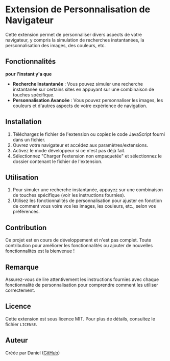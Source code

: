 # Extension de Personnalisation de Navigateur

Cette extension permet de personnaliser divers aspects de votre navigateur, y compris la simulation de recherches instantanées, la personnalisation des images, des couleurs, etc.

## Fonctionnalités
   **pour l'instant y'a que**

- **Recherche Instantanée** : Vous pouvez simuler une recherche instantanée sur certains sites en appuyant sur une combinaison de touches spécifique.
- **Personnalisation Avancée** : Vous pouvez personnaliser les images, les couleurs et d'autres aspects de votre expérience de navigation.

## Installation

1. Téléchargez le fichier de l'extension ou copiez le code JavaScript fourni dans un fichier.
2. Ouvrez votre navigateur et accédez aux paramètres/extensions.
3. Activez le mode développeur si ce n'est pas déjà fait.
4. Sélectionnez "Charger l'extension non empaquetée" et sélectionnez le dossier contenant le fichier de l'extension.

## Utilisation

1. Pour simuler une recherche instantanée, appuyez sur une combinaison de touches spécifique (voir les instructions fournies).
2. Utilisez les fonctionnalités de personnalisation pour ajuster en fonction de comment vous voire vos les images, les couleurs, etc., selon vos préférences.

## Contribution

Ce projet est en cours de développement et n'est pas complet. Toute contribution pour améliorer les fonctionnalités ou ajouter de nouvelles fonctionnalités est la bienvenue !

## Remarque

Assurez-vous de lire attentivement les instructions fournies avec chaque fonctionnalité de personnalisation pour comprendre comment les utiliser correctement.

## Licence

Cette extension est sous licence MIT. Pour plus de détails, consultez le fichier `LICENSE`.

## Auteur

Créée par Daniel ([GitHub](https://github.com/daniel4x4))
